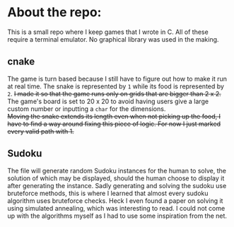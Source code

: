 # About the repo:

This is a small repo where I keep games that I wrote in C. All of these require a terminal emulator. No graphical library was used in the making.

## cnake


The game is turn based because I still have to figure out how to make it run at real time. The snake is represented by `1` while its food is represented by `2`. ~~I made it so that the game runs only on grids that are bigger than 2 x 2.~~ The game's board is set to 20 x 20 to avoid having users give a large custom number or inputting a `char` for the dimensions.  
~~Moving the snake extends its length even when not picking up the food, I have to find a way around fixing this piece of logic. For now I just marked every valid path with 1.~~ 

## Sudoku

The file will generate random Sudoku instances for the human to solve, the solution of which may be displayed, should the human choose to display it after generating the instance. Sadly generating and solving the sudoku use bruteforce methods, this is where I learned that almost every sudoku algorithm uses bruteforce checks. Heck I even found a paper on solving it using simulated annealing, which was interesting to read. I could not come up with the algorithms myself as I had to use some inspiration from the net.
